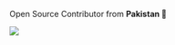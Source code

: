 Open Source Contributor from <b>Pakistan<b> 💚

![](https://visitor-badge.glitch.me/badge?page_id=SpaceBuckett.SpaceBuckett)

